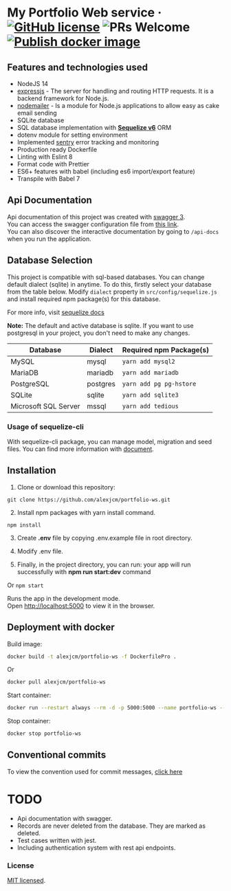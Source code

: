 # My Portfolio Web service &middot; [![GitHub license](https://img.shields.io/badge/license-MIT-blue.svg)](https://github.com/facebook/react/blob/master/LICENSE) ![PRs Welcome](https://img.shields.io/badge/PRs-welcome-brightgreen.svg) [![Publish docker image](https://github.com/alexjcm/portfolio-ws/actions/workflows/publish-docker-image.yml/badge.svg?branch=main)](https://github.com/alexjcm/portfolio-ws/actions/workflows/publish-docker-image.yml)

## Features and technologies used

- NodeJS 14
- [expressjs](https://github.com/expressjs/express) - The server for handling and routing HTTP requests. It is a backend framework for Node.js.
- [nodemailer](https://github.com/nodemailer/nodemailer) - Is a module for Node.js applications to allow easy as cake email sending
- SQLite database
- SQL database implementation with **[Sequelize v6](https://sequelize.org/docs/v6/)** ORM
- dotenv module for setting environment
- Implemented [sentry](https://sentry.io) error tracking and monitoring
- Production ready Dockerfile
- Linting with Eslint 8
- Format code with Prettier
- ES6+ features with babel (including es6 import/export feature)
- Transpile with Babel 7

## Api Documentation

Api documentation of this project was created with [swagger 3](https://swagger.io/).  
You can access the swagger configuration file from [this link](https://app.swaggerhub.com/apis/....).  
You can also discover the interactive documentation by going to `/api-docs` when you run the application.

## Database Selection

This project is compatible with sql-based databases. You can change default dialect (sqlite) in anytime.
To do this, firstly select your database from the table below.
Modify `dialect` property in `src/config/sequelize.js` and install required npm package(s) for this database.

For more info, visit [sequelize docs](https://sequelize.org/docs/v6/other-topics/dialect-specific-things/)

**Note:** The default and active database is sqlite.
If you want to use postgresql in your project, you don't need to make any changes.

| Database             | Dialect  | Required npm Package(s) |
| -------------------- | -------- | ----------------------- |
| MySQL                | mysql    | `yarn add mysql2`       |
| MariaDB              | mariadb  | `yarn add mariadb`      |
| PostgreSQL           | postgres | `yarn add pg pg-hstore` |
| SQLite               | sqlite   | `yarn add sqlite3`      |
| Microsoft SQL Server | mssql    | `yarn add tedious`      |

### Usage of sequelize-cli

With sequelize-cli package, you can manage model, migration and seed files.
You can find more information with [document](https://sequelize.org/docs/v6/other-topics/migrations/).

## Installation

1. Clone or download this repository:

```
git clone https://github.com/alexjcm/portfolio-ws.git
```

2.  Install npm packages with yarn install command.

```
npm install
```

3. Create **.env** file by copying .env.example file in root directory.

4. Modify .env file.

5. Finally, in the project directory, you can run: your app will run successfully with **npm run start:dev** command

Or `npm start`

Runs the app in the development mode.\
Open [http://localhost:5000](http://localhost:5000) to view it in the browser.

## Deployment with docker

Build image:

```bash
docker build -t alexjcm/portfolio-ws -f DockerfilePro .
```

Or

```bash
docker pull alexjcm/portfolio-ws
```

Start container:

```bash
docker run --restart always --rm -d -p 5000:5000 --name portfolio-ws --env-file $HOME/secrets/.env alexjcm/portfolio-ws
```

Stop container:

```bash
docker stop portfolio-ws
```

## Conventional commits

To view the convention used for commit messages, [click here](https://gist.github.com/alexjcm/6cc0a0a1ed96c85675a9d92706e1099d)

# TODO

- Api documentation with swagger.
- Records are never deleted from the database. They are marked as deleted.
- Test cases written with jest.
- Including authentication system with rest api endpoints.

### License

[MIT licensed](./LICENSE).

